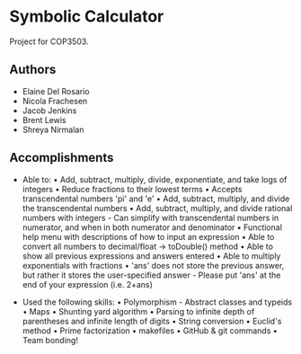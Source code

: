 # Symbolic Calculator
Project for COP3503.

## Authors
- Elaine Del Rosario
- Nicola Frachesen
- Jacob Jenkins
- Brent Lewis
- Shreya Nirmalan

## Accomplishments
- Able to:
	• Add, subtract, multiply, divide, exponentiate, and take logs of integers
	• Reduce fractions to their lowest terms
	• Accepts transcendental numbers 'pi' and 'e'
	• Add, subtract, multiply, and divide the transcendental numbers
	• Add, subtract, multiply, and divide rational numbers with integers
		- Can simplify with transcendental numbers in numerator, and when in both
		  numerator and denominator
	• Functional help menu with descriptions of how to input an expression
	• Able to convert all numbers to decimal/float -> toDouble() method
	• Able to show all previous expressions and answers entered
	• Able to multiply exponentials with fractions
	• 'ans' does not store the previous answer, but rather it stores the user-specified answer
		- Please put 'ans' at the end of your expression (i.e. 2+ans)

- Used the following skills:
	• Polymorphism
		- Abstract classes and typeids
	• Maps
	• Shunting yard algorithm
	• Parsing to infinite depth of parentheses and infinite length of digits
	• String conversion
	• Euclid's method
	• Prime factorization
	• makefiles
	• GitHub & git commands
	• Team bonding!